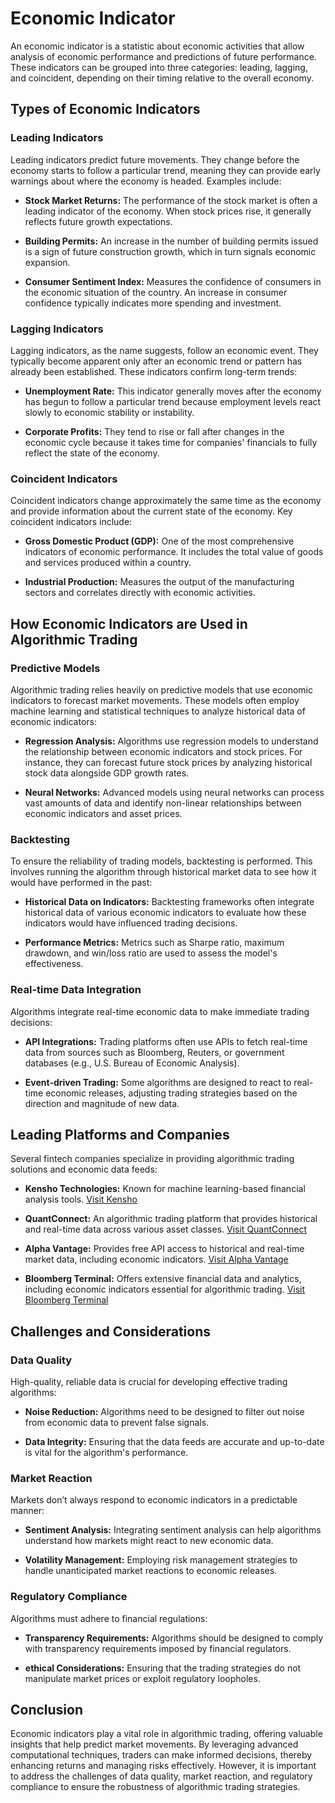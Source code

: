 # Economic Indicator

An economic indicator is a statistic about economic activities that allow analysis of economic performance and predictions of future performance. These indicators can be grouped into three categories: leading, lagging, and coincident, depending on their timing relative to the overall economy.

## Types of Economic Indicators

### Leading Indicators
Leading indicators predict future movements. They change before the economy starts to follow a particular trend, meaning they can provide early warnings about where the economy is headed. Examples include:

- **Stock Market Returns:** The performance of the stock market is often a leading indicator of the economy. When stock prices rise, it generally reflects future growth expectations.
  
- **Building Permits:** An increase in the number of building permits issued is a sign of future construction growth, which in turn signals economic expansion.
  
- **Consumer Sentiment Index:** Measures the confidence of consumers in the economic situation of the country. An increase in consumer confidence typically indicates more spending and investment.

### Lagging Indicators
Lagging indicators, as the name suggests, follow an economic event. They typically become apparent only after an economic trend or pattern has already been established. These indicators confirm long-term trends:

- **Unemployment Rate:** This indicator generally moves after the economy has begun to follow a particular trend because employment levels react slowly to economic stability or instability.
  
- **Corporate Profits:** They tend to rise or fall after changes in the economic cycle because it takes time for companies' financials to fully reflect the state of the economy.

### Coincident Indicators
Coincident indicators change approximately the same time as the economy and provide information about the current state of the economy. Key coincident indicators include:

- **Gross Domestic Product (GDP):** One of the most comprehensive indicators of economic performance. It includes the total value of goods and services produced within a country.
  
- **Industrial Production:** Measures the output of the manufacturing sectors and correlates directly with economic activities.

## How Economic Indicators are Used in Algorithmic Trading

### Predictive Models
Algorithmic trading relies heavily on predictive models that use economic indicators to forecast market movements. These models often employ machine learning and statistical techniques to analyze historical data of economic indicators:

- **Regression Analysis:** Algorithms use regression models to understand the relationship between economic indicators and stock prices. For instance, they can forecast future stock prices by analyzing historical stock data alongside GDP growth rates.
  
- **Neural Networks:** Advanced models using neural networks can process vast amounts of data and identify non-linear relationships between economic indicators and asset prices.

### Backtesting
To ensure the reliability of trading models, backtesting is performed. This involves running the algorithm through historical market data to see how it would have performed in the past:

- **Historical Data on Indicators:** Backtesting frameworks often integrate historical data of various economic indicators to evaluate how these indicators would have influenced trading decisions.
  
- **Performance Metrics:** Metrics such as Sharpe ratio, maximum drawdown, and win/loss ratio are used to assess the model's effectiveness.

### Real-time Data Integration
Algorithms integrate real-time economic data to make immediate trading decisions:

- **API Integrations:** Trading platforms often use APIs to fetch real-time data from sources such as Bloomberg, Reuters, or government databases (e.g., U.S. Bureau of Economic Analysis).
  
- **Event-driven Trading:** Some algorithms are designed to react to real-time economic releases, adjusting trading strategies based on the direction and magnitude of new data.

## Leading Platforms and Companies

Several fintech companies specialize in providing algorithmic trading solutions and economic data feeds:

- **Kensho Technologies:** Known for machine learning-based financial analysis tools. [Visit Kensho](https://www.kensho.com)
  
- **QuantConnect:** An algorithmic trading platform that provides historical and real-time data across various asset classes. [Visit QuantConnect](https://www.quantconnect.com)
  
- **Alpha Vantage:** Provides free API access to historical and real-time market data, including economic indicators. [Visit Alpha Vantage](https://www.alphavantage.co)
  
- **Bloomberg Terminal:** Offers extensive financial data and analytics, including economic indicators essential for algorithmic trading. [Visit Bloomberg Terminal](https://www.bloomberg.com/professional/solution/bloomberg-terminal)

## Challenges and Considerations

### Data Quality
High-quality, reliable data is crucial for developing effective trading algorithms:

- **Noise Reduction:** Algorithms need to be designed to filter out noise from economic data to prevent false signals.
  
- **Data Integrity:** Ensuring that the data feeds are accurate and up-to-date is vital for the algorithm's performance.

### Market Reaction
Markets don’t always respond to economic indicators in a predictable manner:

- **Sentiment Analysis:** Integrating sentiment analysis can help algorithms understand how markets might react to new economic data.
  
- **Volatility Management:** Employing risk management strategies to handle unanticipated market reactions to economic releases.
  
### Regulatory Compliance
Algorithms must adhere to financial regulations:

- **Transparency Requirements:** Algorithms should be designed to comply with transparency requirements imposed by financial regulators.
  
- **ethical Considerations:** Ensuring that the trading strategies do not manipulate market prices or exploit regulatory loopholes.

## Conclusion

Economic indicators play a vital role in algorithmic trading, offering valuable insights that help predict market movements. By leveraging advanced computational techniques, traders can make informed decisions, thereby enhancing returns and managing risks effectively. However, it is important to address the challenges of data quality, market reaction, and regulatory compliance to ensure the robustness of algorithmic trading strategies.